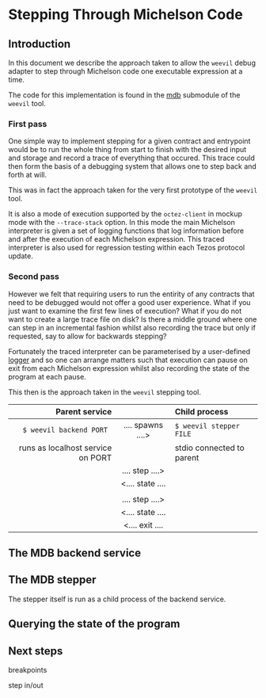# Stepping Through Michelson Code

## Introduction 

In this document we describe the approach taken to allow the ```weevil``` debug adapter to step through Michelson code one executable expression at a time.

The code for this implementation is found in the [mdb](https://github.com/KaroshiBee/weevil/tree/main/src/mdb) submodule of the ```weevil``` tool.

### First pass

One simple way to implement stepping for a given contract and entrypoint would be to run the whole thing from start to finish with the desired input and storage and record a trace of everything that occured.  This trace could then form the basis of a debugging system that allows one to step back and forth at will.

This was in fact the approach taken for the very first prototype of the ```weevil``` tool.  

It is also a mode of execution supported by the ```octez-client``` in mockup mode with the ```--trace-stack``` option.  In this mode the main Michelson interpreter is given a set of logging functions that log information before and after the execution of each Michelson expression.  This traced interpreter is also used for regression testing within each Tezos protocol update.

### Second pass 

However we felt that requiring users to run the entirity of any contracts that need to be debugged would not offer a good user experience.  What if you just want to examine the first few lines of execution?  What if you do not want to create a large trace file on disk?  Is there a middle ground where one can step in an incremental fashion whilst also recording the trace but only if requested, say to allow for backwards stepping?

Fortunately the traced interpreter can be parameterised by a user-defined [logger](https://gitlab.com/tezos/tezos/-/blob/master/src/proto_014_PtKathma/lib_protocol/script_typed_ir.mli#L1280) and so one can arrange matters such that execution can pause on exit from each Michelson expression whilst also recording the state of the program at each pause. 

This then is the approach taken in the ```weevil``` stepping tool.

| Parent service                      |                   | Child process                       | 
|  ---:                               | :---:             | :---                                | 
| ```$ weevil backend PORT ```        | .... spawns ....> | ```$ weevil stepper FILE```         |
|  runs as localhost service on PORT  |                   |  stdio connected to parent          |
|                                     | ....  step  ....> |                                     |
|                                     | <.... state ....  |                                     |
|                                     |                   |                                     |
|                                     | ....  step  ....> |                                     |
|                                     | <.... state ....  |                                     |
|                                     | <.... exit  ....  |                                     |


## The MDB backend service

## The MDB stepper

The stepper itself is run as a child process of the backend service.   

## Querying the state of the program 

## Next steps 

breakpoints

step in/out 


